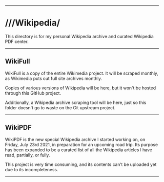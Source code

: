
***

# ///Wikipedia/

This directory is for my personal Wikipedia archive and curated Wikipedia PDF center.

***

## WikiFull

WikiFull is a copy of the entire Wikimedia project. It will be scraped monthly, as Wikimedia puts out full site archives monthly.

Copies of various versions of Wikipedia will be here, but it won't be hosted through this GitHub project.

Additionally, a Wikipedia archive scraping tool will be here, just so this folder doesn't go to waste on the Git upstream project.

***

## WikiPDF

WikiPDF is the new special Wikipedia archive I started working on, on Friday, July 23rd 2021, in preparation for an upcoming road trip. Its purpose has been expanded to be a curated list of all the Wikipedia articles I have read, partially, or fully. 

This project is very time consuming, and its contents can't be uploaded yet due to its incompleteness.

***


